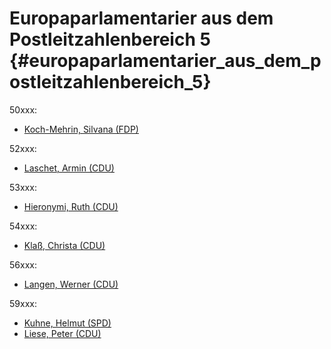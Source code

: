 # Europaparlamentarier aus dem Postleitzahlenbereich 5 {#europaparlamentarier_aus_dem_postleitzahlenbereich_5}

50xxx:

-   [Koch-Mehrin, Silvana
    (FDP)](http://www.koch-mehrin.de/kontakt.php "wikilink")

52xxx:

-   [Laschet, Armin
    (CDU)](http://www.armin-laschet.de/kontakt/index.html "wikilink")

53xxx:

-   [Hieronymi, Ruth
    (CDU)](http://www.hieronymi.de/Buero%20Bonn%20Bruessel%20Strassburg.htm "wikilink")

54xxx:

-   [Klaß, Christa
    (CDU)](http://www.christa-klass.de/kontakt.html "wikilink")

56xxx:

-   [Langen, Werner
    (CDU)](http://www.cdu-csu-ep.de/ueber-uns/europaabgeordnete/langen.htm "wikilink")

59xxx:

-   [Kuhne, Helmut
    (SPD)](http://www.helmut-kuhne.de/kontakt.html "wikilink")
-   [Liese, Peter
    (CDU)](http://www.peter-liese.de/kontakt.sht "wikilink")
